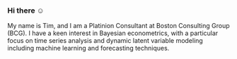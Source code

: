### Hi there :relaxed:
My name is Tim, and I am a Platinion Consultant at Boston Consulting Group (BCG). I have a keen interest in Bayesian econometrics, with a particular focus on time series analysis and dynamic latent variable modeling including machine learning and forecasting techniques.


